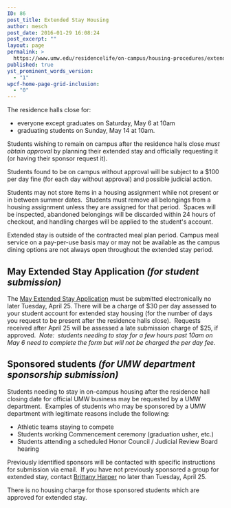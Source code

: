 ```yaml
---
ID: 86
post_title: Extended Stay Housing
author: mesch
post_date: 2016-01-29 16:08:24
post_excerpt: ""
layout: page
permalink: >
  https://www.umw.edu/residencelife/on-campus/housing-procedures/extended-stay-housing/
published: true
yst_prominent_words_version:
  - "1"
wpcf-home-page-grid-inclusion:
  - "0"
---
```

The residence halls close for:
<ul>
 	<li>everyone except graduates on Saturday, May 6 at 10am</li>
 	<li>graduating students on Sunday, May 14 at 10am.</li>
</ul>
Students wishing to remain on campus after the residence halls close <em>must obtain approval</em> by planning their extended stay and officially requesting it (or having their sponsor request it).

Students found to be on campus without approval will be subject to a $100 per day fine (for each day without approval) and possible judicial action.

Students may not store items in a housing assignment while not present or in between summer dates.  Students must remove all belongings from a housing assignment unless they are assigned for that period.  Spaces will be inspected, abandoned belongings will be discarded within 24 hours of checkout, and handling charges will be applied to the student's account.

Extended stay is outside of the contracted meal plan period. Campus meal service on a pay-per-use basis may or may not be available as the campus dining options are not always open throughout the extended stay period.
<h2>May Extended Stay Application <em>(for student submission)</em></h2>
The <a href="https://orgsync.com/59554/forms/102141">May Extended Stay Application</a> must be submitted electronically no later Tuesday, April 25. There will be a charge of $30 per day assessed to your student account for extended stay housing (for the number of days you request to be present after the residence halls close).  Requests received after April 25 will be assessed a late submission charge of $25, if approved.  <em>Note:  students needing to stay for a few hours past 10am on May 6 need to complete the form but will not be charged the per day fee.</em>
<h2>Sponsored students <em>(for UMW department sponsorship submission)</em></h2>
Students needing to stay in on-campus housing after the residence hall closing date for official UMW business may be requested by a UMW department.  Examples of students who may be sponsored by a UMW department with legitimate reasons include the following:
<ul>
 	<li>Athletic teams staying to compete</li>
 	<li>Students working Commencement ceremony (graduation usher, etc.)</li>
 	<li>Students attending a scheduled Honor Council / Judicial Review Board hearing</li>
</ul>
Previously identified sponsors will be contacted with specific instructions for submission via email.  If you have not previously sponsored a group for extended stay, contact <a href="mailto:bharper@umw.edu">Brittany Harper</a> no later than Tuesday, April 25.

There is no housing charge for those sponsored students which are approved for extended stay.